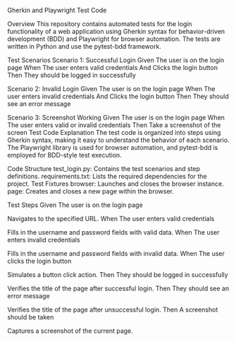 Gherkin and Playwright Test Code

Overview
This repository contains automated tests for the login functionality of a web application using Gherkin syntax for behavior-driven development (BDD) and Playwright for browser automation. The tests are written in Python and use the pytest-bdd framework.

Test Scenarios
Scenario 1: Successful Login
Given The user is on the login page
When The user enters valid credentials
And Clicks the login button
Then They should be logged in successfully

Scenario 2: Invalid Login
Given The user is on the login page
When The user enters invalid credentials
And Clicks the login button
Then They should see an error message

Scenario 3: Screenshot Working
Given The user is on the login page
When The user enters valid or invalid credentials
Then Take a screenshot of the screen
Test Code Explanation
The test code is organized into steps using Gherkin syntax, making it easy to understand the behavior of each scenario. The Playwright library is used for browser automation, and pytest-bdd is employed for BDD-style test execution.

Code Structure
test_login.py: Contains the test scenarios and step definitions.
requirements.txt: Lists the required dependencies for the project.
Test Fixtures
browser: Launches and closes the browser instance.
page: Creates and closes a new page within the browser.

Test Steps
Given The user is on the login page

Navigates to the specified URL.
When The user enters valid credentials

Fills in the username and password fields with valid data.
When The user enters invalid credentials

Fills in the username and password fields with invalid data.
When The user clicks the login button

Simulates a button click action.
Then They should be logged in successfully

Verifies the title of the page after successful login.
Then They should see an error message

Verifies the title of the page after unsuccessful login.
Then A screenshot should be taken

Captures a screenshot of the current page.
